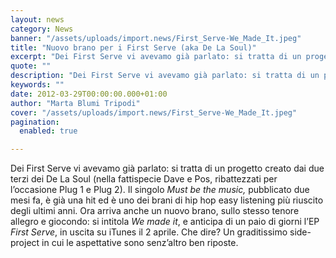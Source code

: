 ```yaml
---
layout: news
category: News
banner: "/assets/uploads/import.news/First_Serve-We_Made_It.jpeg"
title: "Nuovo brano per i First Serve (aka De La Soul)"
excerpt: "Dei First Serve vi avevamo già parlato: si tratta di un progetto creato dai due terzi dei De La Soul (nella fattispecie Dave e Pos, ribattezzati per l’occasione Plug 1 e Plug 2). Il singolo Must be the music, pubblicato due mesi fa, è già una hit ed è uno dei brani di hip hop easy [&hellip"
quote: ""
description: "Dei First Serve vi avevamo già parlato: si tratta di un progetto creato dai due terzi dei De La Soul (nella fattispecie Dave e Pos, ribattezzati per l’occasione Plug 1 e Plug 2). Il singolo Must be the music, pubblicato due mesi fa, è già una hit ed è uno dei brani di hip hop easy [&hellip"
keywords: ""
date: 2012-03-29T00:00:00.000+01:00
author: "Marta Blumi Tripodi"
cover: "/assets/uploads/import.news/First_Serve-We_Made_It.jpeg"
pagination:
  enabled: true

---
```


Dei First Serve vi avevamo già parlato: si tratta di un progetto creato dai due terzi dei De La Soul (nella fattispecie Dave e Pos, ribattezzati per l’occasione Plug 1 e Plug 2). Il singolo _Must be the music,_ pubblicato due mesi fa, è già una hit ed è uno dei brani di hip hop easy listening più riuscito degli ultimi anni. Ora arriva anche un nuovo brano, sullo stesso tenore allegro e giocondo: si intitola _We made it_, e anticipa di un paio di giorni l’EP _First Serve_, in uscita su iTunes il 2 aprile. Che dire? Un graditissimo side-project in cui le aspettative sono senz’altro ben riposte.  